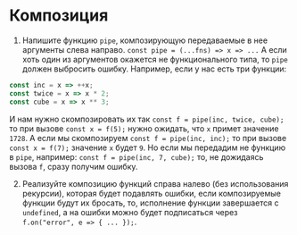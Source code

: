 # Композиция

1. Напишите функцию `pipe`, композирующую передаваемые в нее аргументы слева
направо. `const pipe = (...fns) => x => ...` А если хоть один из аргументов
окажется не функционального типа, то `pipe` должен выбросить ошибку.
Например, если у нас есть три функции:
```js
const inc = x => ++x;
const twice = x => x * 2;
const cube = x => x ** 3;
```
И нам нужно скомпозировать их так `const f = pipe(inc, twice, cube);`
то при вызове `const x = f(5);` нужно ожидать, что `x` примет значение `1728`.
А если мы скомпозируем `const f = pipe(inc, inc);` то при вызове
`const x = f(7);` значение `x` будет `9`. Но если мы передадим не функцию в
`pipe`, например: `const f = pipe(inc, 7, cube);` то, не дожидаясь вызова `f`,
сразу получим ошибку.

2. Реализуйте композицию функций справа налево (без использования рекурсии),
которая будет подавлять ошибки, если композируемые функции будут их бросать,
то, исполнение функции завершается с `undefined`, а на ошибки можно будет
подписаться через `f.on("error", e => { ... });`.
